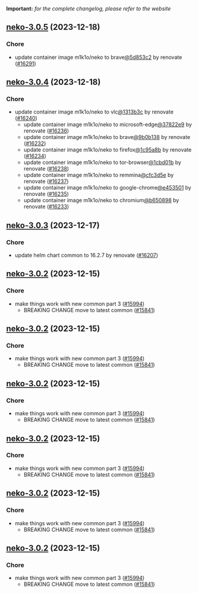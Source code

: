 **Important:**
*for the complete changelog, please refer to the website*




## [neko-3.0.5](https://github.com/truecharts/charts/compare/neko-3.0.4...neko-3.0.5) (2023-12-18)

### Chore

- update container image m1k1o/neko to brave[@5d853c2](https://github.com/5d853c2) by renovate ([#16291](https://github.com/truecharts/charts/issues/16291))
  
  


## [neko-3.0.4](https://github.com/truecharts/charts/compare/neko-3.0.3...neko-3.0.4) (2023-12-18)

### Chore

- update container image m1k1o/neko to vlc[@1313b3c](https://github.com/1313b3c) by renovate ([#16240](https://github.com/truecharts/charts/issues/16240))
  - update container image m1k1o/neko to microsoft-edge[@37822e9](https://github.com/37822e9) by renovate ([#16236](https://github.com/truecharts/charts/issues/16236))
  - update container image m1k1o/neko to brave[@9b0b138](https://github.com/9b0b138) by renovate ([#16232](https://github.com/truecharts/charts/issues/16232))
  - update container image m1k1o/neko to firefox[@1c95a8b](https://github.com/1c95a8b) by renovate ([#16234](https://github.com/truecharts/charts/issues/16234))
  - update container image m1k1o/neko to tor-browser[@1cbd01b](https://github.com/1cbd01b) by renovate ([#16238](https://github.com/truecharts/charts/issues/16238))
  - update container image m1k1o/neko to remmina[@cfc3d5e](https://github.com/cfc3d5e) by renovate ([#16237](https://github.com/truecharts/charts/issues/16237))
  - update container image m1k1o/neko to google-chrome[@e453501](https://github.com/e453501) by renovate ([#16235](https://github.com/truecharts/charts/issues/16235))
  - update container image m1k1o/neko to chromium[@b650898](https://github.com/b650898) by renovate ([#16233](https://github.com/truecharts/charts/issues/16233))
  
  


## [neko-3.0.3](https://github.com/truecharts/charts/compare/neko-3.0.2...neko-3.0.3) (2023-12-17)

### Chore

- update helm chart common to 16.2.7 by renovate ([#16207](https://github.com/truecharts/charts/issues/16207))
  
  


## [neko-3.0.2](https://github.com/truecharts/charts/compare/neko-2.0.30...neko-3.0.2) (2023-12-15)

### Chore

- make things work with new common part 3 ([#15994](https://github.com/truecharts/charts/issues/15994))
  - BREAKING CHANGE move to latest common ([#15841](https://github.com/truecharts/charts/issues/15841))
  
  


## [neko-3.0.2](https://github.com/truecharts/charts/compare/neko-2.0.30...neko-3.0.2) (2023-12-15)

### Chore

- make things work with new common part 3 ([#15994](https://github.com/truecharts/charts/issues/15994))
  - BREAKING CHANGE move to latest common ([#15841](https://github.com/truecharts/charts/issues/15841))
  
  


## [neko-3.0.2](https://github.com/truecharts/charts/compare/neko-2.0.30...neko-3.0.2) (2023-12-15)

### Chore

- make things work with new common part 3 ([#15994](https://github.com/truecharts/charts/issues/15994))
  - BREAKING CHANGE move to latest common ([#15841](https://github.com/truecharts/charts/issues/15841))
  
  


## [neko-3.0.2](https://github.com/truecharts/charts/compare/neko-2.0.30...neko-3.0.2) (2023-12-15)

### Chore

- make things work with new common part 3 ([#15994](https://github.com/truecharts/charts/issues/15994))
  - BREAKING CHANGE move to latest common ([#15841](https://github.com/truecharts/charts/issues/15841))
  
  


## [neko-3.0.2](https://github.com/truecharts/charts/compare/neko-2.0.30...neko-3.0.2) (2023-12-15)

### Chore

- make things work with new common part 3 ([#15994](https://github.com/truecharts/charts/issues/15994))
  - BREAKING CHANGE move to latest common ([#15841](https://github.com/truecharts/charts/issues/15841))
  
  


## [neko-3.0.2](https://github.com/truecharts/charts/compare/neko-2.0.30...neko-3.0.2) (2023-12-15)

### Chore

- make things work with new common part 3 ([#15994](https://github.com/truecharts/charts/issues/15994))
  - BREAKING CHANGE move to latest common ([#15841](https://github.com/truecharts/charts/issues/15841))
  
  

